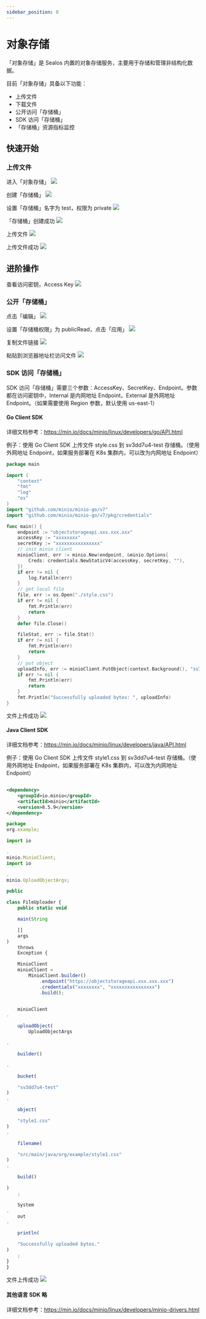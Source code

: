 ```yaml
---
sidebar_position: 0
---
```


# 对象存储

「对象存储」是 Sealos 内置的对象存储服务，主要用于存储和管理非结构化数据。

目前「对象存储」具备以下功能：

- 上传文件
- 下载文件
- 公开访问「存储桶」
- SDK 访问「存储桶」
- 「存储桶」资源指标监控

## 快速开始

### 上传文件

进入「对象存储」
![](./images/1.png)

创建「存储桶」
![](./images/2.png)

设置「存储桶」名字为 test，权限为 private
![](./images/3.png)

「存储桶」创建成功
![](./images/4.png)

上传文件
![](./images/5.png)

上传文件成功
![](./images/6.png)

## 进阶操作

查看访问密钥，Access Key
![](./images/11.png)

### 公开「存储桶」

点击「编辑」
![](./images/7.png)

设置「存储桶权限」为 publicRead，点击「应用」
![](./images/8.png)

复制文件链接
![](./images/9.png)

粘贴到浏览器地址栏访问文件
![](./images/10.png)

### SDK 访问「存储桶」

SDK 访问「存储桶」需要三个参数：AccessKey、SecretKey、Endpoint。参数都在访问密钥中，Internal 是内网地址 Endpoint，External 是外网地址
Endpoint。（如果需要使用 Region 参数，默认使用 us-east-1）

#### Go Client SDK

详细文档参考：https://min.io/docs/minio/linux/developers/go/API.html

例子：使用 Go Client SDK 上传文件 style.css 到 sv3dd7u4-test 存储桶。（使用外网地址 Endpoint，如果服务部署在 K8s
集群内，可以改为内网地址 Endpoint）

```go
package main

import (
	"context"
	"fmt"
	"log"
	"os"
)
import "github.com/minio/minio-go/v7"
import "github.com/minio/minio-go/v7/pkg/credentials"

func main() {
	endpoint := "objectstorageapi.xxx.xxx.xxx"
	accessKey := "xxxxxxxx"
	secretKey := "xxxxxxxxxxxxxxxx"
	// init minio client
	minioClient, err := minio.New(endpoint, &minio.Options{
		Creds: credentials.NewStaticV4(accessKey, secretKey, ""),
	})
	if err != nil {
		log.Fatalln(err)
	}
	// get local file
	file, err := os.Open("./style.css")
	if err != nil {
		fmt.Println(err)
		return
	}
	defer file.Close()

	fileStat, err := file.Stat()
	if err != nil {
		fmt.Println(err)
		return
	}
	// put object
	uploadInfo, err := minioClient.PutObject(context.Background(), "sv3dd7u4-test", "style.css", file, fileStat.Size(), minio.PutObjectOptions{ContentType: "text/css"})
	if err != nil {
		fmt.Println(err)
		return
	}
	fmt.Println("Successfully uploaded bytes: ", uploadInfo)
}
```

文件上传成功
![](./images/12.png)

#### Java Client SDK

详细文档参考：https://min.io/docs/minio/linux/developers/java/API.html

例子：使用 Go Client SDK 上传文件 style1.css 到 sv3dd7u4-test 存储桶。（使用外网地址 Endpoint，如果服务部署在 K8s
集群内，可以改为内网地址 Endpoint）

```xml

<dependency>
    <groupId>io.minio</groupId>
    <artifactId>minio</artifactId>
    <version>8.5.9</version>
</dependency>
```

```js
package
org.example;

import io

.
minio.MinioClient;
import io

.
minio.UploadObjectArgs;

public

class FileUploader {
    public static void

    main(String

    []
    args
)
    throws
    Exception {

    MinioClient
    minioClient =
        MinioClient.builder()
            .endpoint("https://objectstorageapi.xxx.xxx.xxx")
            .credentials("xxxxxxxx", "xxxxxxxxxxxxxxxx")
            .build();


    minioClient
.

    uploadObject(
        UploadObjectArgs

.

    builder()

.

    bucket(

    "sv3dd7u4-test"
)
.

    object(

    "style1.css"
)
.

    filename(

    "src/main/java/org/example/style1.css"
)
.

    build()

)
    ;

    System
.
    out
.

    println(

    "Successfully uploaded bytes."
)
    ;
}
}
```

文件上传成功
![](./images/13.png)

#### 其他语言 SDK 略

详细文档参考：https://min.io/docs/minio/linux/developers/minio-drivers.html






